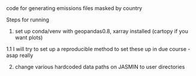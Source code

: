 ## 
code for generating emissions files masked by country

Steps for running

1. set up conda/venv with geopandas0.8, xarray installed (cartopy if you want plots)

1.1 I will try to set up a reproducible method to set these up in due course - asap really

2. change various hardcoded data paths on JASMIN to user directories


